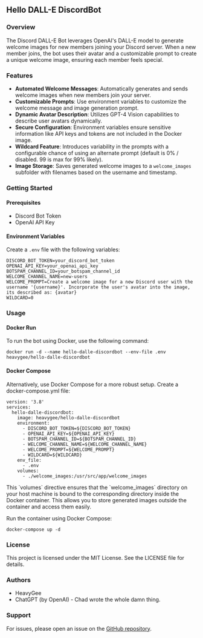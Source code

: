 ## Hello DALL-E DiscordBot

### Overview

The Discord DALL-E Bot leverages OpenAI's DALL-E model to generate welcome images for new members joining your Discord server. When a new member joins, the bot uses their avatar and a customizable prompt to create a unique welcome image, ensuring each member feels special.

### Features

- **Automated Welcome Messages**: Automatically generates and sends welcome images when new members join your server.
- **Customizable Prompts**: Use environment variables to customize the welcome message and image generation prompt.
- **Dynamic Avatar Description**: Utilizes GPT-4 Vision capabilities to describe user avatars dynamically.
- **Secure Configuration**: Environment variables ensure sensitive information like API keys and tokens are not included in the Docker image.
- **Wildcard Feature**: Introduces variability in the prompts with a configurable chance of using an alternate prompt (default is 0% / disabled. 99 is max for 99% likely).
- **Image Storage**: Saves generated welcome images to a `welcome_images` subfolder with filenames based on the username and timestamp.

### Getting Started

#### Prerequisites

- Discord Bot Token
- OpenAI API Key

#### Environment Variables

Create a `.env` file with the following variables:

```plaintext
DISCORD_BOT_TOKEN=your_discord_bot_token
OPENAI_API_KEY=your_openai_api_key
BOTSPAM_CHANNEL_ID=your_botspam_channel_id
WELCOME_CHANNEL_NAME=new-users
WELCOME_PROMPT=Create a welcome image for a new Discord user with the username '{username}'. Incorporate the user's avatar into the image, its described as: {avatar}
WILDCARD=0
```

### Usage

#### Docker Run
To run the bot using Docker, use the following command:
```
docker run -d --name hello-dalle-discordbot --env-file .env heavygee/hello-dalle-discordbot
```

#### Docker Compose
Alternatively, use Docker Compose for a more robust setup. Create a docker-compose.yml file:

```plaintext
version: '3.8'
services:
  hello-dalle-discordbot:
    image: heavygee/hello-dalle-discordbot
    environment:
      - DISCORD_BOT_TOKEN=${DISCORD_BOT_TOKEN}
      - OPENAI_API_KEY=${OPENAI_API_KEY}
      - BOTSPAM_CHANNEL_ID=${BOTSPAM_CHANNEL_ID}
      - WELCOME_CHANNEL_NAME=${WELCOME_CHANNEL_NAME}
      - WELCOME_PROMPT=${WELCOME_PROMPT}
      - WILDCARD=${WILDCARD}
    env_file:
      - .env
    volumes:
      - ./welcome_images:/usr/src/app/welcome_images
```

This \`volumes\` directive ensures that the \`welcome_images\` directory on your host machine is bound to the corresponding directory inside the Docker container. This allows you to store generated images outside the container and access them easily.

Run the container using Docker Compose:
```
docker-compose up -d
```

### License
This project is licensed under the MIT License. See the LICENSE file for details.

### Authors
- HeavyGee
- ChatGPT (by OpenAI) - Chad wrote the whole damn thing.

### Support
For issues, please open an issue on the [GitHub repository](https://github.com/heavygee/hello-dalle-discordbot).
